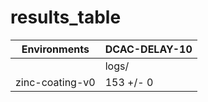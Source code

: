 # results_table
| Environments  |DCAC-DELAY-10|
|---------------|-------------|
|               |logs/        |
|zinc-coating-v0|153 +/- 0    |
